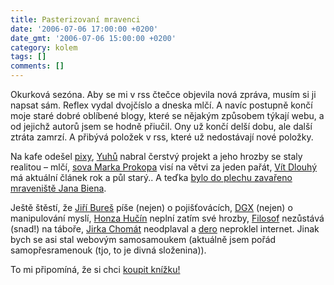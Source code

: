 ```yaml
---
title: Pasterizovaní mravenci
date: '2006-07-06 17:00:00 +0200'
date_gmt: '2006-07-06 15:00:00 +0200'
category: kolem
tags: []
comments: []
---
```

<p>Okurková sezóna. Aby se mi v rss čtečce objevila nová zpráva, musím si ji napsat sám. Reflex vydal dvojčíslo a dneska mlčí. A navíc postupně končí moje staré dobré oblíbené blogy, které se nějakým způsobem týkají webu, a od jejichž autorů jsem se hodně přiučil. Ony už končí delší dobu, ale další ztráta zamrzí. A přibývá položek v rss, které už nedostávají nové položky.</p>
<p>Na kafe odešel <a href="https://www.pixy.cz">pixy</a>, <a href="https://weblog.jakpsatweb.cz">Yuhů</a> nabral čerstvý projekt a jeho hrozby se staly realitou &ndash; mlčí, <a href="https://www.sovavsiti.cz">sova Marka Prokopa</a> visí na větvi za jeden pařát, <a href="https://vitdlouhy.cz">Vít Dlouhý</a> má aktuální článek rok a půl starý.. A teďka <a href="https://www.mraveniste.org/konzerva.html">bylo do plechu zavařeno mraveniště Jana Biena</a>.</p>
<p>Ještě štěstí, že <a href="https://blog.converter.cz">Jiří Bureš</a> píše (nejen) o pojišťovácích, <a href="https://www.dgx.cz/trine">DGX</a> (nejen) o manipulování myslí, <a href="https://suplik.petnik.cz">Honza Hučín</a> neplní zatím své hrozby, <a href="https://blog.filosof.biz">Filosof</a> nezůstává (snad!) na táboře, <a href="https://www.chomat.net/weblog/">Jirka Chomát</a> neodplaval a <a href="https://dero.name/weblog/">dero</a> neproklel internet. Jinak bych se asi stal webovým samosamoukem (aktuálně jsem pořád samopřesramenouk (tjo, to je divná složenina)).</p>
<p>To mi připomíná, že si chci <a href="https://dero.name/weblog/css-hotova-reseni/">koupit knížku!</a></p>
